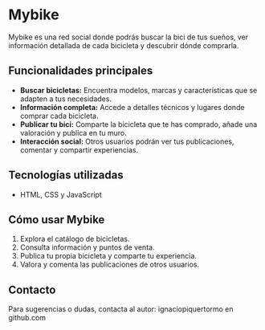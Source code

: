 # Mybike

Mybike es una red social donde podrás buscar la bici de tus sueños, ver información detallada de cada bicicleta y descubrir dónde comprarla.

## Funcionalidades principales

- **Buscar bicicletas:** Encuentra modelos, marcas y características que se adapten a tus necesidades.
- **Información completa:** Accede a detalles técnicos y lugares donde comprar cada bicicleta.
- **Publicar tu bici:** Comparte la bicicleta que te has comprado, añade una valoración y publica en tu muro.
- **Interacción social:** Otros usuarios podrán ver tus publicaciones, comentar y compartir experiencias.

## Tecnologías utilizadas

- HTML, CSS y JavaScript

## Cómo usar Mybike

1. Explora el catálogo de bicicletas.
2. Consulta información y puntos de venta.
3. Publica tu propia bicicleta y comparte tu experiencia.
4. Valora y comenta las publicaciones de otros usuarios.

## Contacto

Para sugerencias o dudas, contacta al autor: ignaciopiquertormo en github.com 